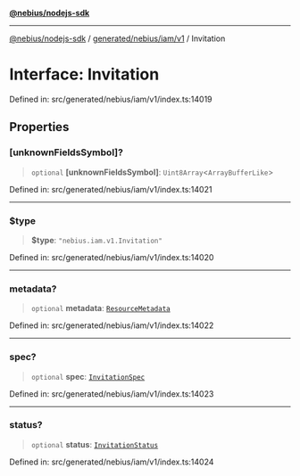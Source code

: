 [**@nebius/nodejs-sdk**](../../../../../README.md)

***

[@nebius/nodejs-sdk](../../../../../README.md) / [generated/nebius/iam/v1](../README.md) / Invitation

# Interface: Invitation

Defined in: src/generated/nebius/iam/v1/index.ts:14019

## Properties

### \[unknownFieldsSymbol\]?

> `optional` **\[unknownFieldsSymbol\]**: `Uint8Array`\<`ArrayBufferLike`\>

Defined in: src/generated/nebius/iam/v1/index.ts:14021

***

### $type

> **$type**: `"nebius.iam.v1.Invitation"`

Defined in: src/generated/nebius/iam/v1/index.ts:14020

***

### metadata?

> `optional` **metadata**: [`ResourceMetadata`](../../../common/v1/interfaces/ResourceMetadata.md)

Defined in: src/generated/nebius/iam/v1/index.ts:14022

***

### spec?

> `optional` **spec**: [`InvitationSpec`](InvitationSpec.md)

Defined in: src/generated/nebius/iam/v1/index.ts:14023

***

### status?

> `optional` **status**: [`InvitationStatus`](InvitationStatus.md)

Defined in: src/generated/nebius/iam/v1/index.ts:14024
